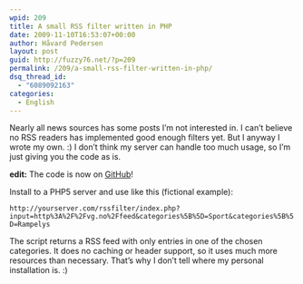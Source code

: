 ```yaml
---
wpid: 209
title: A small RSS filter written in PHP
date: 2009-11-10T16:53:07+00:00
author: Håvard Pedersen
layout: post
guid: http://fuzzy76.net/?p=209
permalink: /209/a-small-rss-filter-written-in-php/
dsq_thread_id:
  - "6089092163"
categories:
  - English
---
```

Nearly all news sources has some posts I&#8217;m not interested in. I can&#8217;t believe no RSS readers has implemented good enough filters yet. But I anyway I wrote my own. :) I don&#8217;t think my server can handle too much usage, so I&#8217;m just giving you the code as is.
  
<!--more-->

**edit:** The code is now on [GitHub](https://github.com/fuzzy76/rssfilter)!

Install to a PHP5 server and use like this (fictional example):

`http://yourserver.com/rssfilter/index.php?input=http%3A%2F%2Fvg.no%2Ffeed&categories%5B%5D=Sport&categories%5B%5D=Rampelys`

The script returns a RSS feed with only entries in one of the chosen categories. It does no caching or header support, so it uses much more resources than necessary. That&#8217;s why I don&#8217;t tell where my personal installation is. :)
